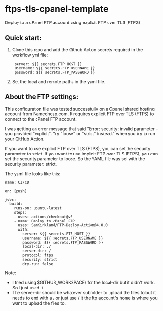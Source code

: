 # ftps-tls-cpanel-template
Deploy to a cPanel FTP account using explicit FTP over TLS (FTPS)

## Quick start:

1) Clone this repo and add the Github Action secrets required in the workflow yml file:

        server: ${{ secrets.FTP_HOST }}
        username: ${{ secrets.FTP_USERNAME }}
        password: ${{ secrets.FTP_PASSWORD }}
        
2) Set the local and remote paths in the yaml file. 

## About the FTP settings:

This configuration file was tested successfully on a Cpanel shared hosting account from Namecheap.com.
It requires explicit FTP over TLS (FTPS) to connect to the cPanel FTP account.

I was getting an error message that said "Error: security: invalid parameter - you provided "explicit". Try "loose" or "strict" instead." when you try to run your GitHub Action.

If you want to use explicit FTP over TLS (FTPS), you can set the security parameter to strict. If you want to use implicit FTP over TLS (FTPS), you can set the security parameter to loose. So the YAML file was set with the security parameter: strict.

The yaml file looks like this:
```
name: CI/CD

on: [push]

jobs:
  build:
    runs-on: ubuntu-latest
    steps:
    - uses: actions/checkout@v3
    - name: Deploy to cPanel FTP
      uses: SamKirkland/FTP-Deploy-Action@4.0.0
      with:
        server: ${{ secrets.FTP_HOST }}
        username: ${{ secrets.FTP_USERNAME }}
        password: ${{ secrets.FTP_PASSWORD }}
        local-dir: ./
        server-dir: /
        protocol: ftps
        security: strict
        dry-run: false
```

Note: 
- I tried using $GITHUB_WORKSPACE/ for the local-dir but it didn't work. So I just used ./
- The server-dir should be whatever subfolder to upload the files to but it needs to end with a / or just use / it the ftp account's home is where you want to upload the files to.





